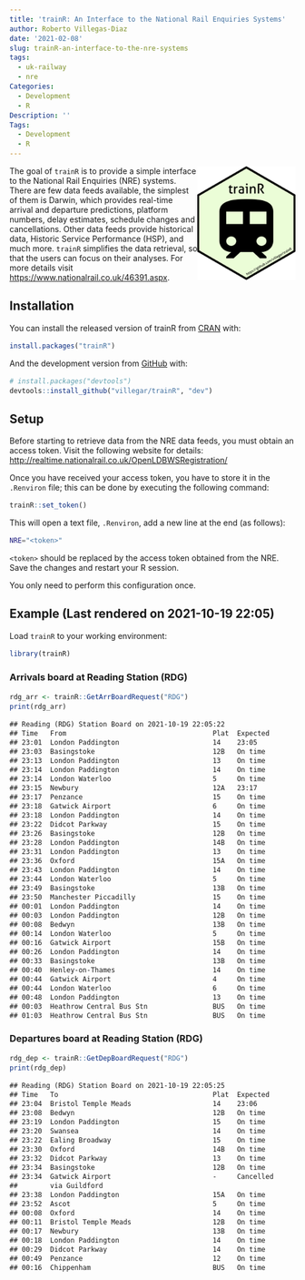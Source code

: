 ```yaml
---
title: 'trainR: An Interface to the National Rail Enquiries Systems'
author: Roberto Villegas-Diaz
date: '2021-02-08'
slug: trainR-an-interface-to-the-nre-systems
tags:
  - uk-railway
  - nre
Categories:
  - Development
  - R
Description: ''
Tags:
  - Development
  - R
---
```


<img src="https://raw.githubusercontent.com/villegar/trainR/main/inst/images/logo.png" alt="logo" align="right" height=200px/>

The goal of `trainR` is to provide a simple interface to the 
National Rail Enquiries (NRE) systems. There are few data feeds 
available, the simplest of them is Darwin, which provides real-time 
arrival and departure predictions, platform numbers, delay estimates, 
schedule changes and cancellations. Other data feeds provide historical 
data, Historic Service Performance (HSP), and much more. `trainR` 
simplifies the data retrieval, so that the users can focus on their 
analyses. For more details visit 
https://www.nationalrail.co.uk/46391.aspx.

## Installation

You can install the released version of trainR from [CRAN](https://CRAN.R-project.org) with:

``` r
install.packages("trainR")
```

And the development version from [GitHub](https://github.com/) with:

``` r
# install.packages("devtools")
devtools::install_github("villegar/trainR", "dev")
```

## Setup
Before starting to retrieve data from the NRE data feeds, you must obtain an access token. 
Visit the following website for details: http://realtime.nationalrail.co.uk/OpenLDBWSRegistration/

Once you have received your access token, you have to store it in the `.Renviron` file; this can be 
done by executing the following command:


```r
trainR::set_token()
```

This will open a text file, `.Renviron`, add a new line at the end (as follows):

```bash
NRE="<token>"
```

`<token>` should be replaced by the access token obtained from the NRE. Save the changes and restart 
your R session.

You only need to perform this configuration once.

## Example (Last rendered on 2021-10-19 22:05)

Load `trainR` to your working environment:

```r
library(trainR)
```

### Arrivals board at Reading Station (RDG)


```r
rdg_arr <- trainR::GetArrBoardRequest("RDG")
print(rdg_arr)
```

```
## Reading (RDG) Station Board on 2021-10-19 22:05:22
## Time   From                                    Plat  Expected
## 23:01  London Paddington                       14    23:05
## 23:03  Basingstoke                             12B   On time
## 23:13  London Paddington                       13    On time
## 23:14  London Paddington                       14    On time
## 23:14  London Waterloo                         5     On time
## 23:15  Newbury                                 12A   23:17
## 23:17  Penzance                                15    On time
## 23:18  Gatwick Airport                         6     On time
## 23:18  London Paddington                       14    On time
## 23:22  Didcot Parkway                          15    On time
## 23:26  Basingstoke                             12B   On time
## 23:28  London Paddington                       14B   On time
## 23:31  London Paddington                       13    On time
## 23:36  Oxford                                  15A   On time
## 23:43  London Paddington                       14    On time
## 23:44  London Waterloo                         5     On time
## 23:49  Basingstoke                             13B   On time
## 23:50  Manchester Piccadilly                   15    On time
## 00:01  London Paddington                       14    On time
## 00:03  London Paddington                       12B   On time
## 00:08  Bedwyn                                  13B   On time
## 00:14  London Waterloo                         5     On time
## 00:16  Gatwick Airport                         15B   On time
## 00:26  London Paddington                       14    On time
## 00:33  Basingstoke                             13B   On time
## 00:40  Henley-on-Thames                        14    On time
## 00:44  Gatwick Airport                         4     On time
## 00:44  London Waterloo                         6     On time
## 00:48  London Paddington                       13    On time
## 00:03  Heathrow Central Bus Stn                BUS   On time
## 01:03  Heathrow Central Bus Stn                BUS   On time
```

### Departures board at Reading Station (RDG)


```r
rdg_dep <- trainR::GetDepBoardRequest("RDG")
print(rdg_dep)
```

```
## Reading (RDG) Station Board on 2021-10-19 22:05:25
## Time   To                                      Plat  Expected
## 23:04  Bristol Temple Meads                    14    23:06
## 23:08  Bedwyn                                  12B   On time
## 23:19  London Paddington                       15    On time
## 23:20  Swansea                                 14    On time
## 23:22  Ealing Broadway                         15    On time
## 23:30  Oxford                                  14B   On time
## 23:32  Didcot Parkway                          13    On time
## 23:34  Basingstoke                             12B   On time
## 23:34  Gatwick Airport                         -     Cancelled
##        via Guildford                           
## 23:38  London Paddington                       15A   On time
## 23:52  Ascot                                   5     On time
## 00:08  Oxford                                  14    On time
## 00:11  Bristol Temple Meads                    12B   On time
## 00:17  Newbury                                 13B   On time
## 00:18  London Paddington                       14    On time
## 00:29  Didcot Parkway                          14    On time
## 00:49  Penzance                                12    On time
## 00:16  Chippenham                              BUS   On time
```
